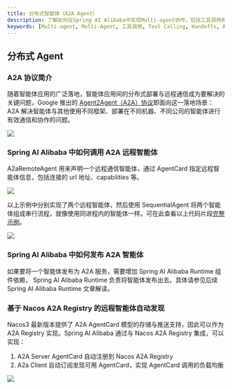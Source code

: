 ```yaml
---
title: 分布式智能体（A2A Agent）
description: 了解如何在Spring AI Alibaba中实现Multi-agent协作，包括工具调用和交接模式
keywords: [Multi-agent, Multi-Agent, 工具调用, Tool Calling, Handoffs, Agent协作, 子Agent]
---
```


## 分布式 Agent
### A2A 协议简介
随着智能体应用的广泛落地，智能体应用间的分布式部署与远程通信成为要解决的关键问题，Google 推出的 [Agent2Agent（A2A）协议](https://a2a-protocol.org/latest/)即面向这一落地场景：A2A 解决智能体与其他使用不同框架、部署在不同机器、不同公司的智能体进行有效通信和协作的问题。

![](https://intranetproxy.alipay.com/skylark/lark/0/2025/png/54037/1756226684101-03a0e1a3-78cc-49f3-870d-5e17f373ec12.png)

### Spring AI Alibaba 中如何调用 A2A 远程智能体
A2aRemoteAgent 用来声明一个远程通信智能体，通过 AgentCard 指定远程智能体信息，包括连接的 url 地址、capabilities 等。

![](https://intranetproxy.alipay.com/skylark/lark/0/2025/png/54037/1756258006246-75d69627-9602-464c-a9c7-598791387b70.png)

以上示例中分别实现了两个远程智能体，然后使用 SequentialAgent 将两个智能体组成串行流程，就像使用同进程内的智能体一样。可在此查看以上代码片段[完整示例](https://github.com/alibaba/spring-ai-alibaba/blob/main/spring-ai-alibaba-graph-core/src/test/java/com/alibaba/cloud/ai/graph/agent/RemoteAgentTest.java)。

![](https://intranetproxy.alipay.com/skylark/lark/0/2025/png/54037/1756258024121-662ad249-3107-49cc-bf4c-1e0c1f316452.png)

### Spring AI Alibaba 中如何发布 A2A 智能体
如果要将一个智能体发布为 A2A 服务，需要增加 Spring AI Alibaba Runtime 组件依赖， Spring AI Alibaba Runtime 负责将智能体发布出去。具体请参见后续 Spring AI Alibaba Runtime 文章解读。

### 基于 Nacos A2A Registry 的远程智能体自动发现
Nacos3 最新版本提供了 A2A AgentCard 模型的存储与推送支持，因此可以作为 A2A Registry 实现。Spring AI Alibaba 通过与 Nacos A2A Registry 集成，可以实现：

1. A2A Server AgentCard 自动注册到 Nacos A2A Registry
2. A2a Client 自动订阅发现可用 AgentCard，实现 AgentCard 调用的负载均衡

![](https://intranetproxy.alipay.com/skylark/lark/0/2025/png/54037/1756226678279-775bf8da-b273-4fc9-b302-bc3618b0bd99.png)
